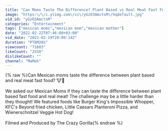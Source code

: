 ```yaml
---
title: "Can Moms Taste The Difference? Plant Based vs Real Meat Fast Food"
image: "https:\/\/i.ytimg.com\/vi\/yGzO3AmctsM\/hqdefault.jpg"
vid_id: "yGzO3AmctsM"
categories: "Entertainment"
tags: ["mexican moms","mexican mom","mexican mother"]
date: "2022-02-22T07:46:00+03:00"
vid_date: "2022-02-19T20:00:14Z"
duration: "PT8M28S"
viewcount: "71603"
likeCount: "2550"
dislikeCount: ""
channel: "MaMah"
---
```

{% raw %}Can Mexican moms taste the difference between plant based and real meat fast food? 🐮🌱<br /><br />We asked our Mexican Moms if they can taste the difference between plant based fast food and real meat! The challenge may be a little harder than they thought! We featured foods like Burger King's Impossible Whopper, KFC's Beyond fried chicken, Little Caesars Planteroni Pizza, and Wienerschnitzel Veggie Hot Dog!<br /><br />Filmed and Produced by The Crazy Gorilla{% endraw %}
